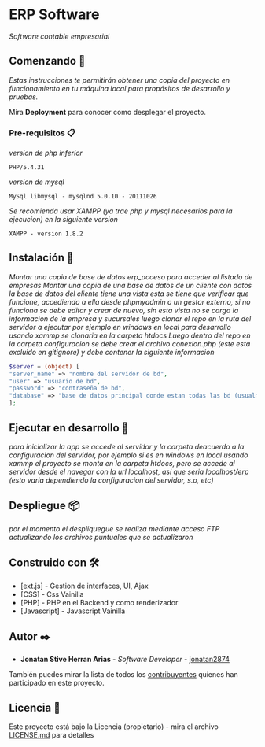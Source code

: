 # ERP Software

_Software contable empresarial_

## Comenzando 🚀

_Estas instrucciones te permitirán obtener una copia del proyecto en funcionamiento en tu máquina local para propósitos de desarrollo y pruebas._

Mira **Deployment** para conocer como desplegar el proyecto.

### Pre-requisitos 📋

_version de php inferior_
```
PHP/5.4.31
```
_version de mysql_
```
MySql libmysql - mysqlnd 5.0.10 - 20111026  
```
_Se recomienda usar XAMPP (ya trae php y mysql necesarios para la ejecucion) en la siguiente version_
```
XAMPP - version 1.8.2 
```

## Instalación 🔧

_Montar una copia de base de datos erp_acceso para acceder al listado de empresas_ 
_Montar una copia de una base de datos de un cliente con datos_ 
_la base de datos del cliente tiene una vista esta se tiene que verificar que funcione, accediendo a ella desde phpmyadmin o un gestor externo, si no funciona se debe editar y crear de nuevo, sin esta vista no se carga la informacion de la empresa y sucursales_
_luego clonar el repo en la ruta del servidor a ejecutar por ejemplo en windows en local para desarrollo usando xammp se clonaria en la carpeta htdocs_
_Luego dentro del repo en la carpeta configuracion se debe crear el archivo conexion.php (este esta excluido en gitignore) y debe contener la siguiente informacion_

```php
$server = (object) [
"server_name" => "nombre del servidor de bd",
"user" => "usuario de bd",
"password" => "contraseña de bd",
"database" => "base de datos principal donde estan todas las bd (usualmente erp_acceso o  erp_bd)",
];
```


## Ejecutar en desarrollo 🚀

_para inicializar la app se accede al servidor y la carpeta deacuerdo a la configuracion del servidor, por ejemplo si es en windows en local usando xammp el proyecto se monta en la carpeta htdocs, pero se accede al servidor desde el navegar con la url localhost, asi que seria localhost/erp (esto varia dependiendo la configuracion del servidor, s.o, etc)_

## Despliegue 📦

_por el momento el despliquegue se realiza mediante acceso FTP actualizando los archivos puntuales que se actualizaron_


## Construido con 🛠️


* [ext.js] - Gestion de interfaces, UI, Ajax
* [CSS] - Css Vainilla
* [PHP] - PHP en el Backend y como renderizador
* [Javascript] - Javascript Vainilla

## Autor ✒️


* **Jonatan Stive Herran Arias** - *Software Developer* - [jonatan2874](https://github.com/jonatan2874)

También puedes mirar la lista de todos los [contribuyentes](https://github.com/your/project/contributors) quíenes han participado en este proyecto. 

## Licencia 📄

Este proyecto está bajo la Licencia (propietario) - mira el archivo [LICENSE.md](LICENSE.md) para detalles

